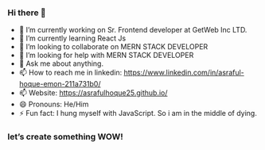 ### Hi there 👋

-   🔭 I’m currently working on Sr. Frontend developer at GetWeb Inc LTD.
-   🌱 I’m currently learning React Js
-   👯 I’m looking to collaborate on MERN STACK DEVELOPER
-   🤔 I’m looking for help with MERN STACK DEVELOPER
-   💬 Ask me about anything.
-   📫 How to reach me in linkedin: https://www.linkedin.com/in/asraful-hoque-emon-211a731b0/
-   📫 Website: https://asrafulhoque25.github.io/
-   😄 Pronouns: He/Him
-   ⚡ Fun fact: I hung myself with JavaScript. So i am in the middle of dying.

### let’s create something WOW!
